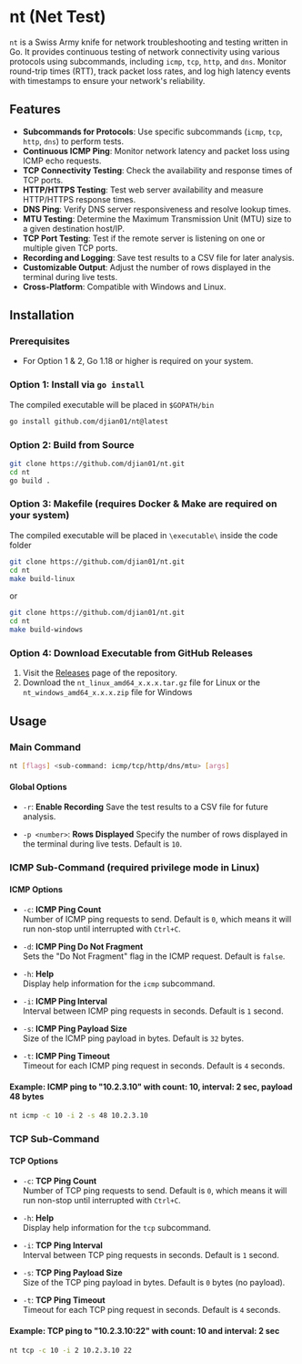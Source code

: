 # nt (Net Test)

`nt` is a Swiss Army knife for network troubleshooting and testing written in Go. It provides continuous testing of network connectivity using various protocols using subcommands, including `icmp`, `tcp`, `http`, and `dns`. Monitor round-trip times (RTT), track packet loss rates, and log high latency events with timestamps to ensure your network's reliability.

## Features

- **Subcommands for Protocols**: Use specific subcommands (`icmp`, `tcp`, `http`, `dns`) to perform tests.
- **Continuous ICMP Ping**: Monitor network latency and packet loss using ICMP echo requests.
- **TCP Connectivity Testing**: Check the availability and response times of TCP ports.
- **HTTP/HTTPS Testing**: Test web server availability and measure HTTP/HTTPS response times.
- **DNS Ping**: Verify DNS server responsiveness and resolve lookup times.
- **MTU Testing**: Determine the Maximum Transmission Unit (MTU) size to a given destination host/IP.
- **TCP Port Testing**: Test if the remote server is listening on one or multiple given TCP ports.
- **Recording and Logging**: Save test results to a CSV file for later analysis.
- **Customizable Output**: Adjust the number of rows displayed in the terminal during live tests.
- **Cross-Platform**: Compatible with Windows and Linux.



## Installation

### Prerequisites

- For Option 1 & 2, Go 1.18 or higher is required on your system.

### Option 1: Install via `go install`

The compiled executable will be placed in `$GOPATH/bin`

```bash
go install github.com/djian01/nt@latest
```

### Option 2: Build from Source

```bash
git clone https://github.com/djian01/nt.git
cd nt
go build .
```
### Option 3: Makefile (requires Docker & Make are required on your system)

The compiled executable will be placed in `\executable\` inside the code folder

```bash
git clone https://github.com/djian01/nt.git
cd nt
make build-linux
```

or

```bash
git clone https://github.com/djian01/nt.git
cd nt
make build-windows
```

### Option 4: Download Executable from GitHub Releases

1. Visit the [Releases](https://github.com/djian01/nt/releases) page of the repository.
2. Download the `nt_linux_amd64_x.x.x.tar.gz` file for Linux or the `nt_windows_amd64_x.x.x.zip` file for Windows

## Usage

### Main Command

```bash
nt [flags] <sub-command: icmp/tcp/http/dns/mtu> [args]

```

#### Global Options
- `-r`: **Enable Recording**
 Save the test results to a CSV file for future analysis.

- `-p <number>`: **Rows Displayed**
  Specify the number of rows displayed in the terminal during live tests. Default is `10`.


### ICMP Sub-Command (required privilege mode in Linux)

#### ICMP Options
- `-c`: **ICMP Ping Count**  
  Number of ICMP ping requests to send. Default is `0`, which means it will run non-stop until interrupted with `Ctrl+C`.

- `-d`: **ICMP Ping Do Not Fragment**  
  Sets the "Do Not Fragment" flag in the ICMP request. Default is `false`.

- `-h`: **Help**  
  Display help information for the `icmp` subcommand.

- `-i`: **ICMP Ping Interval**  
  Interval between ICMP ping requests in seconds. Default is `1` second.

- `-s`: **ICMP Ping Payload Size**  
  Size of the ICMP ping payload in bytes. Default is `32` bytes.

- `-t`: **ICMP Ping Timeout**  
  Timeout for each ICMP ping request in seconds. Default is `4` seconds.


#### Example: ICMP ping to "10.2.3.10" with count: 10, interval: 2 sec,  payload 48 bytes

```bash
nt icmp -c 10 -i 2 -s 48 10.2.3.10

```

### TCP Sub-Command

#### TCP Options
- `-c`: **TCP Ping Count**  
  Number of TCP ping requests to send. Default is `0`, which means it will run non-stop until interrupted with `Ctrl+C`.

- `-h`: **Help**  
  Display help information for the `tcp` subcommand.

- `-i`: **TCP Ping Interval**  
  Interval between TCP ping requests in seconds. Default is `1` second.

- `-s`: **TCP Ping Payload Size**  
  Size of the TCP ping payload in bytes. Default is `0` bytes (no payload).

- `-t`: **TCP Ping Timeout**  
  Timeout for each TCP ping request in seconds. Default is `4` seconds.


#### Example: TCP ping to "10.2.3.10:22" with count: 10 and interval: 2 sec

```bash
nt tcp -c 10 -i 2 10.2.3.10 22

```